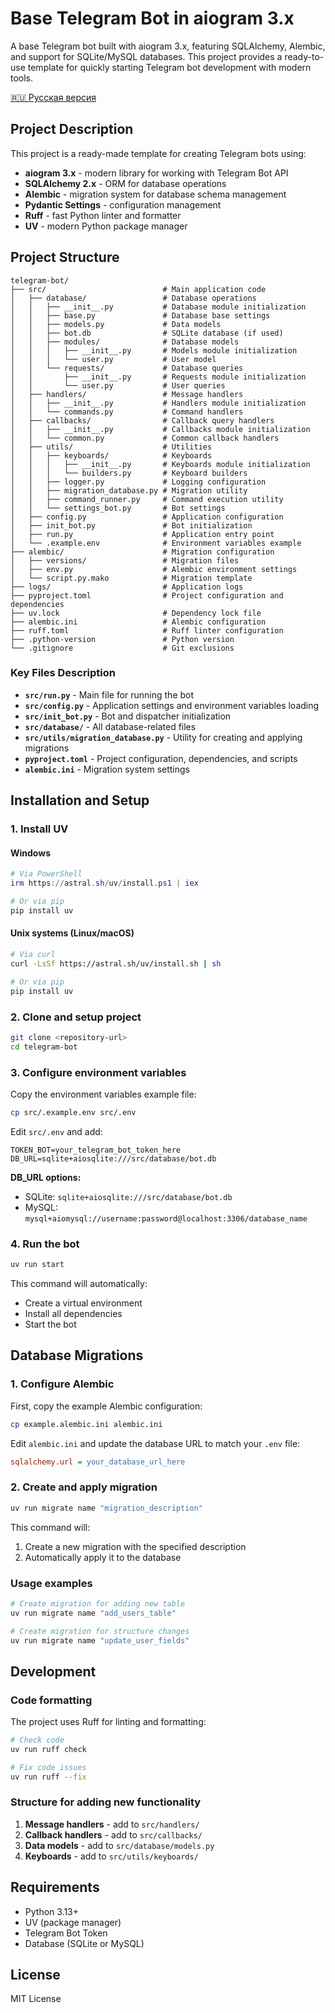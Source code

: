 # Base Telegram Bot in aiogram 3.x

A base Telegram bot built with aiogram 3.x, featuring SQLAlchemy, Alembic, and support for SQLite/MySQL databases. This project provides a ready-to-use template for quickly starting Telegram bot development with modern tools.

[🇷🇺 Русская версия](README.ru.md)

## Project Description

This project is a ready-made template for creating Telegram bots using:
- **aiogram 3.x** - modern library for working with Telegram Bot API
- **SQLAlchemy 2.x** - ORM for database operations
- **Alembic** - migration system for database schema management
- **Pydantic Settings** - configuration management
- **Ruff** - fast Python linter and formatter
- **UV** - modern Python package manager

## Project Structure

```
telegram-bot/
├── src/                          # Main application code
│   ├── database/                 # Database operations
│   │   ├── __init__.py           # Database module initialization
│   │   ├── base.py               # Database base settings
│   │   ├── models.py             # Data models
│   │   ├── bot.db                # SQLite database (if used)
│   │   ├── modules/              # Database models
│   │   │   ├── __init__.py       # Models module initialization
│   │   │   └── user.py           # User model
│   │   └── requests/             # Database queries
│   │       ├── __init__.py       # Requests module initialization
│   │       └── user.py           # User queries
│   ├── handlers/                 # Message handlers
│   │   ├── __init__.py           # Handlers module initialization
│   │   └── commands.py           # Command handlers
│   ├── callbacks/                # Callback query handlers
│   │   ├── __init__.py           # Callbacks module initialization
│   │   └── common.py             # Common callback handlers
│   ├── utils/                    # Utilities
│   │   ├── keyboards/            # Keyboards
│   │   │   ├── __init__.py       # Keyboards module initialization
│   │   │   └── builders.py       # Keyboard builders
│   │   ├── logger.py             # Logging configuration
│   │   ├── migration_database.py # Migration utility
│   │   ├── command_runner.py     # Command execution utility
│   │   └── settings_bot.py       # Bot settings
│   ├── config.py                 # Application configuration
│   ├── init_bot.py               # Bot initialization
│   ├── run.py                    # Application entry point
│   └── .example.env              # Environment variables example
├── alembic/                      # Migration configuration
│   ├── versions/                 # Migration files
│   ├── env.py                    # Alembic environment settings
│   └── script.py.mako            # Migration template
├── logs/                         # Application logs
├── pyproject.toml                # Project configuration and dependencies
├── uv.lock                       # Dependency lock file
├── alembic.ini                   # Alembic configuration
├── ruff.toml                     # Ruff linter configuration
├── .python-version               # Python version
└── .gitignore                    # Git exclusions
```

### Key Files Description

- **`src/run.py`** - Main file for running the bot
- **`src/config.py`** - Application settings and environment variables loading
- **`src/init_bot.py`** - Bot and dispatcher initialization
- **`src/database/`** - All database-related files
- **`src/utils/migration_database.py`** - Utility for creating and applying migrations
- **`pyproject.toml`** - Project configuration, dependencies, and scripts
- **`alembic.ini`** - Migration system settings

## Installation and Setup

### 1. Install UV

#### Windows
```powershell
# Via PowerShell
irm https://astral.sh/uv/install.ps1 | iex

# Or via pip
pip install uv
```

#### Unix systems (Linux/macOS)
```bash
# Via curl
curl -LsSf https://astral.sh/uv/install.sh | sh

# Or via pip
pip install uv
```

### 2. Clone and setup project

```bash
git clone <repository-url>
cd telegram-bot
```

### 3. Configure environment variables

Copy the environment variables example file:
```bash
cp src/.example.env src/.env
```

Edit `src/.env` and add:
```env
TOKEN_BOT=your_telegram_bot_token_here
DB_URL=sqlite+aiosqlite:///src/database/bot.db
```

**DB_URL options:**
- SQLite: `sqlite+aiosqlite:///src/database/bot.db`
- MySQL: `mysql+aiomysql://username:password@localhost:3306/database_name`

### 4. Run the bot

```bash
uv run start
```

This command will automatically:
- Create a virtual environment
- Install all dependencies
- Start the bot

## Database Migrations

### 1. Configure Alembic

First, copy the example Alembic configuration:
```bash
cp example.alembic.ini alembic.ini
```

Edit `alembic.ini` and update the database URL to match your `.env` file:
```ini
sqlalchemy.url = your_database_url_here
```

### 2. Create and apply migration

```bash
uv run migrate name "migration_description"
```

This command will:
1. Create a new migration with the specified description
2. Automatically apply it to the database

### Usage examples

```bash
# Create migration for adding new table
uv run migrate name "add_users_table"

# Create migration for structure changes
uv run migrate name "update_user_fields"
```

## Development

### Code formatting

The project uses Ruff for linting and formatting:

```bash
# Check code
uv run ruff check

# Fix code issues
uv run ruff --fix
```

### Structure for adding new functionality

1. **Message handlers** - add to `src/handlers/`
2. **Callback handlers** - add to `src/callbacks/`
3. **Data models** - add to `src/database/models.py`
4. **Keyboards** - add to `src/utils/keyboards/`

## Requirements

- Python 3.13+
- UV (package manager)
- Telegram Bot Token
- Database (SQLite or MySQL)

## License

MIT License
